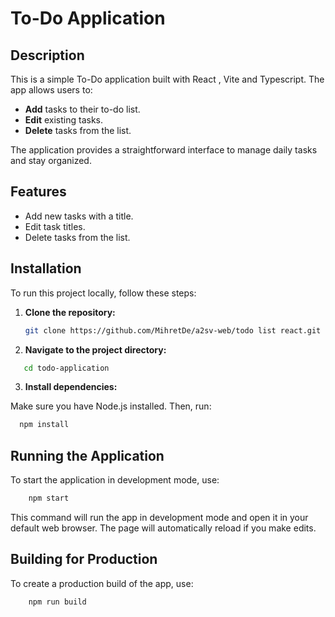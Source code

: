 # To-Do Application

## Description

This is a simple To-Do application built with React , Vite and Typescript. The app allows users to:

- **Add** tasks to their to-do list.
- **Edit** existing tasks.
- **Delete** tasks from the list.

The application provides a straightforward interface to manage daily tasks and stay organized.

## Features

- Add new tasks with a title.
- Edit task titles.
- Delete tasks from the list.

## Installation

To run this project locally, follow these steps:

1. **Clone the repository:**

   ```bash
   git clone https://github.com/MihretDe/a2sv-web/todo list react.git
   ```
2. **Navigate to the project directory:**
  
 ```bash
    cd todo-application
   ```
3. **Install dependencies:**

Make sure you have Node.js installed. Then, run:
 ```bash
   npm install
   ```
## Running the Application
To start the application in development mode, use:
```bash
    npm start
   ```


This command will run the app in development mode and open it in your default web browser. The page will automatically reload if you make edits.

## Building for Production
To create a production build of the app, use:
```bash
    npm run build
   ```


